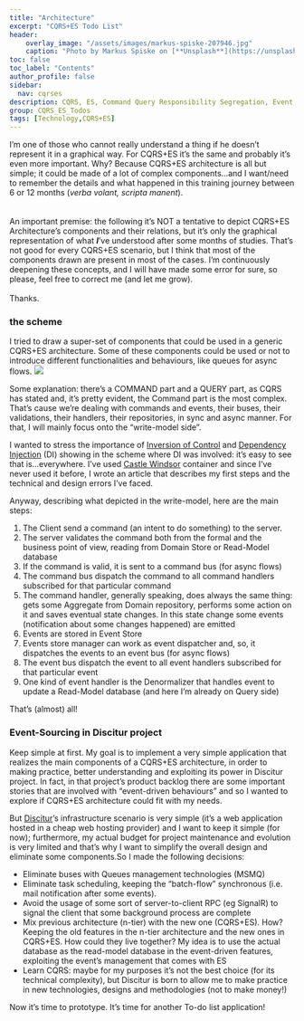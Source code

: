```yaml
---
title: "Architecture"
excerpt: "CQRS+ES Todo List"
header:
    overlay_image: "/assets/images/markus-spiske-207946.jpg"
    caption: "Photo by Markus Spiske on [**Unsplash**](https://unsplash.com/photos/Skf7HxARcoc)"
toc: false
toc_label: "Contents"
author_profile: false
sidebar:
  nav: cqrses
description: CQRS, ES, Command Query Responsibility Segregation, Event Sourcing, Design
group: CQRS_ES_Todos
tags: [Technology,CQRS+ES]
---
```


I’m one of those who cannot really understand a thing if he doesn’t represent it in a graphical way. For CQRS+ES it’s the same and probably it’s even more important. Why? Because CQRS+ES architecture is all but simple; it could be made of a lot of complex components…and I want/need to remember the details and what happened in this training journey between 6 or 12 months (_verba volant, scripta manent_).
<br/> <br/> <br/> 
An important premise: the following it’s NOT a tentative to depict CQRS+ES Architecture’s components and their relations, but it’s only the graphical representation of what _**I**_’ve understood after some months of studies. That’s not good for every CQRS+ES scenario, but I think that most of the components drawn are present in most of the cases. I’m continuously deepening these concepts, and I will have made some error for sure, so please, feel free to correct me (and let me grow). 
<br/> <br/> 
Thanks.

### the scheme

I tried to draw a super-set of components that could be used in a generic CQRS+ES architecture. Some of these components could be used or not to introduce different functionalities and behaviours, like queues for async flows.
<img src="{{ BASE_PATH }}/images/cqrses/CQRS-ES-architecture.png" class="img-rounded" />
 

Some explanation: there’s a COMMAND part and a QUERY part, as CQRS has stated and, it’s pretty evident, the Command part is the most complex. That’s cause we’re dealing with commands and events, their buses, their validations, their handlers, their repositories, in sync and async manner. For that, I will mainly focus onto the “write-model side”.

I wanted to stress the importance of <a href="http://en.wikipedia.org/wiki/Inversion_of_control" target="_blank">Inversion of Control</a> and <a href="http://en.wikipedia.org/wiki/Dependency_injection" target="_blank">Dependency Injection</a> (DI) showing in the scheme where DI was involved: it’s easy to see that is…everywhere. I’ve used <a href="http://docs.castleproject.org/Windsor.MainPage.ashx" target="_blank">Castle Windsor</a> container and since I’ve never used it before, I wrote an article that describes my first steps and the technical and design errors I’ve faced.

Anyway, describing what depicted in the write-model, here are the main steps:

1.    The Client send a command (an intent to do something) to the server. 
2.    The server validates the command both from the formal and the business point of view, reading from Domain Store or Read-Model database
3.    If the command is valid, it is sent to a command bus (for async flows)
4.    The command bus dispatch the command to all command handlers subscribed for that particular command
5.    The command handler, generally speaking, does always the same thing: gets some Aggregate from Domain repository, performs some action on it and saves eventual state changes. In this state change some events (notification about some changes happened) are emitted
6.    Events are stored in Event Store
7.    Events store manager can work as event dispatcher and, so, it dispatches the events to an event bus (for async flows) 
8.    The event bus dispatch the event to all event handlers subscribed for that particular event
9.    One kind of event handler is the Denormalizer that handles event to update a Read-Model database (and here I’m already on Query side)

That’s (almost) all!

### Event-Sourcing in Discitur project

Keep simple at first. My goal is to implement a very simple application that realizes the main components of a CQRS+ES architecture, in order to making practice, better understanding and exploiting its power in Discitur project. In fact, in that project’s product backlog there are some important stories that are involved with “event-driven behaviours” and so I wanted to explore if CQRS+ES architecture could fit with my needs.

But <a href="/Discitur.html">Discitur</a>’s infrastructure scenario is very simple (it’s a web application hosted in a cheap web hosting provider) and I want to keep it simple (for now); furthermore, my actual budget for project maintenance and evolution is very limited and that’s why I want to simplify the overall design and eliminate some components.So I made the following decisions:

-  Eliminate buses with Queues management technologies (MSMQ)
-  Eliminate task scheduling, keeping the “batch-flow” synchronous (i.e. mail notification after some events).
-  Avoid the usage of some sort of server-to-client RPC (eg SignalR) to signal the client that some background process are complete
-  Mix previous architecture (n-tier) with the new one (CQRS+ES). How? Keeping the old features in the n-tier architecture and the new ones in CQRS+ES. How could they live together? My idea is to use the actual database as the read-model database in the event-driven features, exploiting the event’s management that comes with ES
-  Learn CQRS: maybe for my purposes it’s not the best choice (for its technical complexity), but Discitur is born to allow me to make practice in new technologies, designs and methodologies (not to make money!)

Now it’s time to prototype. It’s time for another To-do list application!


